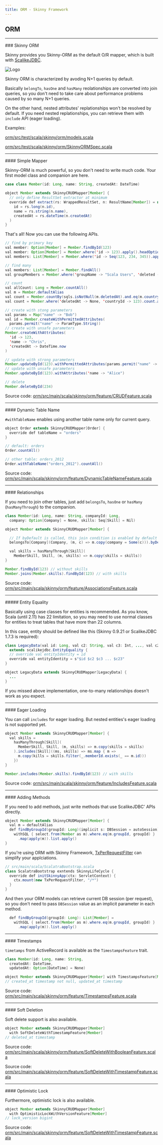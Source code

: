 ```yaml
---
title: ORM - Skinny Framework
---
```


## ORM

<hr/>
### Skinny ORM

Skinny provides you Skinny-ORM as the default O/R mapper, which is built with [ScalikeJDBC](https://github.com/scalikejdbc/scalikejdbc).

![Logo](images/scalikejdbc.png)

Skinny ORM is characterized by avoding N+1 queries by default. 

Basically `belongTo`, `hasOne` and `hasMany` reolationships are converted into join queries, so you don't need to take care about performance problems caused by so many N+1 queries.

On the other hand, nested attributes' replationships won't be resolved by default. If you need nested replationships, you can retrieve them with `include` API (eager loading).

Examples:

[orm/src/test/scala/skinny/orm/models.scala](https://github.com/skinny-framework/skinny-framework/blob/master/orm/src/test/scala/skinny/orm/models.scala)

[orm/src/test/scala/skinny/orm/SkinnyORMSpec.scala](https://github.com/skinny-framework/skinny-framework/blob/master/orm/src/test/scala/skinny/orm/SkinnyORMSpec.scala)

<hr/>
#### Simple Mapper

Skinny-ORM is much powerful, so you don't need to write much code. Your first model class and companion are here.

```java
case class Member(id: Long, name: String, createdAt: DateTime)

object Member extends SkinnyCRUDMapper[Member] {
  // only define ResultSet extractor at minimum
  override def extract(rs: WrappedResultSet, n: ResultName[Member]) = new Member(
    id = rs.long(n.id),
    name = rs.string(n.name),
    createdAt = rs.dateTime(n.createdAt)
  )
}
```

That's all! Now you can use the following APIs.

```java
// find by primary key
val member: Option[Member] = Member.findById(123)
val member: Option[Member] = Member.where('id -> 123).apply().headOption
val members: List[Member] = Member.where('id -> Seq(123, 234, 345)).apply()

// find many
val members: List[Member] = Member.findAll()
val groupMembers = Member.where('groupName -> "Scala Users", 'deleted -> false).apply()

// count
val allCount: Long = Member.countAll()
val m = Member.defaultAlias
val count = Member.countBy(sqls.isNotNull(m.deletedAt).and.eq(m.countryId, 123))
val count = Member.where('deletedAt -> None, 'countryId -> 123).count.apply()

// create with stong parameters
val params = Map("name" -> "Bob")
val id = Member.createWithPermittedAttributes(
  params.permit("name" -> ParamType.String))
// create with unsafe parameters
Member.createWithAttributes(
  'id -> 123,
  'name -> "Chris",
  'createdAt -> DateTime.now
)

// update with strong parameters
Member.updateById(123).withPermittedAttributes(params.permit("name" -> ParamType.String))
// update with unsafe parameters
Member.updateById(123).withAttributes('name -> "Alice")

// delete
Member.deleteById(234)
```

Source code: [orm/src/main/scala/skinny/orm/feature/CRUDFeature.scala](https://github.com/skinny-framework/skinny-framework/blob/master/orm/src/main/scala/skinny/orm/feature/CRUDFeature.scala)

<hr/>
#### Dynamic Table Name

`#withTableName` enables using another table name only for current query.

```java
object Order extends SkinnyCRUDMapper[Order] {
  override def tableName = "orders"
}

// default: orders
Order.countAll()

// other table: orders_2012
Order.withTableName("orders_2012").countAll()
```

Source code: [orm/src/main/scala/skinny/orm/feature/DynamicTableNameFeature.scala](https://github.com/skinny-framework/skinny-framework/blob/master/orm/src/main/scala/skinny/orm/feature/DynamicTableNameFeature.scala)

<hr/>
#### Relationships

If you need to join other tables, just add `belongsTo`, `hasOne` or `hasMany` (`hasManyThrough`) to the companion.

```java
class Member(id: Long, name: String, companyId: Long,
  company: Option[Company] = None, skills: Seq[Skill] = Nil)

object Member extends SkinnyCRUDMapper[Member] {

  // If byDefault is called, this join condition is enabled by default
  belongsTo[Company](Company, (m, c) => m.copy(company = Some(c))).byDefault

  val skills = hasManyThrough[Skill](
    MemberSkill, Skill, (m, skills) => m.copy(skills = skills))
}

Member.findById(123) // without skills
Member.joins(Member.skills).findById(123) // with skills
```

Source code: [orm/src/main/scala/skinny/orm/feature/AssociationsFeature.scala](https://github.com/skinny-framework/skinny-framework/blob/master/orm/src/main/scala/skinny/orm/feature/AssociationsFeature.scala)

<hr/>
##### Entity Equality

Basically using case classes for entities is recommended. As you know, Scala (until 2.11) has 22 limitation, so you may need to use normal classes for entities to treat tables that have more than 22 columns.

In this case, entity should be defined like this (Skinny 0.9.21 or ScalikeJDBC 1.7.3 is required):

```java
class LegacyData(val id: Long, val c2: String, val c3: Int, ..., val c23: Int)
  extends scalikejdbc.EntityEquality {
  // override val entityIdentity = id
  override val entityIdentity = s"$id $c2 $c3 ... $c23"
}

object LegacyData extends SkinnyCRUDMapper[LegacyData] {
  ...
}
```

If you missed above implementation, one-to-many relationships doesn't work as you expect.

<hr/>
#### Eager Loading

You can call `includes` for eager loading. But nested entities's eager loading is not supported yet.

```java
object Member extends SkinnyCRUDMapper[Member] {
  val skills =
    hasManyThrough[Skill](
      MemberSkill, Skill, (m, skills) => m.copy(skills = skills)
    ).includes[Skill]((ms, skills) => ms.map { m =>
      m.copy(kills = skills.filter(_.memberId.exists(_ == m.id)))
    })
}

Member.includes(Member.skills).findById(123) // with skills
```

Source code: [orm/src/main/scala/skinny/orm/feature/IncludesFeature.scala](https://github.com/skinny-framework/skinny-framework/blob/master/orm/src/main/scala/skinny/orm/feature/IncludesFeature.scala)

<hr/>
#### Adding Methods

If you need to add methods, just write methods that use ScalikeJDBC' APIs directly.

```java
object Member extends SkinnyCRUDMapper[Member] {
  val m = defaultAlias
  def findByGroupId(groupId: Long)(implicit s: DBSession = autoSession): List[Member] =
    withSQL { select.from(Member as m).where.eq(m.groupId, groupId) }
      .map(apply(m)).list.apply()
}
```

If you're using ORM with Skinny Framework,
[TxPerRequestFilter](https://github.com/skinny-framework/skinny-framework/blob/master/orm/src/main/scala/skinny/servlet/TxPerRequestFilter.scala) can simplify your applciations.

```java
// src/main/scala/ScalatraBootstrap.scala
class ScalatraBootstrap exntends SkinnyLifeCycle {
  override def initSkinnyApp(ctx: ServletContext) {
    ctx.mount(new TxPerRequestFilter, "/*")
  }
}
```

And then your ORM models can retrieve current DB session (per request), so you don't need to pass `DBSession` value as an implicit parameter in each method.

```java
  def findByGroupId(groupId: Long): List[Member] =
    withSQL { select.from(Member as m).where.eq(m.groupId, groupId) }
      .map(apply(m)).list.apply()
```


<hr/>
#### Timestamps

`timetamps` from ActiveRecord is available as the `TimestampsFeature` trait.

```java
class Member(id: Long, name: String,
  createdAt: DateTime,
  updatedAt: Option[DateTime] = None)

object Member extends SkinnyCRUDMapper[Member] with TimestampsFeature[Member]
// created_at timestamp not null, updated_at timestamp
```

Source code: [orm/src/main/scala/skinny/orm/feature/TimestampsFeature.scala](https://github.com/skinny-framework/skinny-framework/blob/master/orm/src/main/scala/skinny/orm/feature/TimestampsFeature.scala)

<hr/>
#### Soft Deletion

Soft delete support is also available.

```java
object Member extends SkinnyCRUDMapper[Member]
  with SoftDeleteWithTimestampFeature[Member]
// deleted_at timestamp
```

Source code: [orm/src/main/scala/skinny/orm/feature/SoftDeleteWithBooleanFeature.scala](https://github.com/skinny-framework/skinny-framework/blob/master/orm/src/main/scala/skinny/orm/feature/SoftDeleteWithBooleanFeature.scala)

Source code: [orm/src/main/scala/skinny/orm/feature/SoftDeleteWithTimestampFeature.scala](https://github.com/skinny-framework/skinny-framework/blob/master/orm/src/main/scala/skinny/orm/feature/SoftDeleteWithTimestampFeature.scala)

<hr/>
#### Optimistic Lock

Furthermore, optimistic lock is also available.

```java
object Member extends SkinnyCRUDMapper[Member]
  with OptimisticLockWithVersionFeature[Member]
// lock_version bigint
```

Source code: [orm/src/main/scala/skinny/orm/feature/SoftDeleteWithTimestampFeature.scala](https://github.com/skinny-framework/skinny-framework/blob/master/orm/src/main/scala/skinny/orm/feature/TimestampsFeature.scala)

